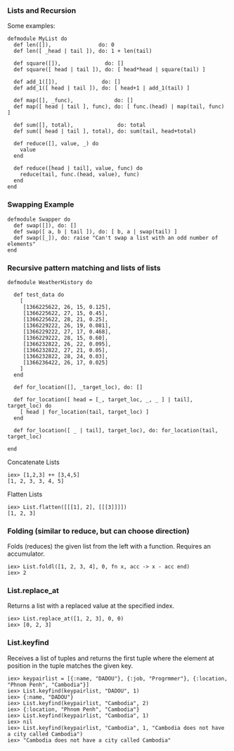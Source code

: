 ### Lists and Recursion

Some examples:

```
defmodule MyList do
  def len([]),               do: 0
  def len([ _head | tail ]), do: 1 + len(tail)

  def square([]),              do: []
  def square([ head | tail ]), do: [ head*head | square(tail) ]

  def add_1([]),              do: []
  def add_1([ head | tail ]), do: [ head+1 | add_1(tail) ]

  def map([], _func),             do: []
  def map([ head | tail ], func), do: [ func.(head) | map(tail, func) ]

  def sum([], total),              do: total
  def sum([ head | tail ], total), do: sum(tail, head+total)

  def reduce([], value, _) do
    value
  end

  def reduce([head | tail], value, func) do
    reduce(tail, func.(head, value), func)
  end
end
```

### Swapping Example

```
defmodule Swapper do
  def swap([]), do: []
  def swap([ a, b | tail ]), do: [ b, a | swap(tail) ]
  def swap([_]), do: raise "Can't swap a list with an odd number of elements"
end
```

### Recursive pattern matching and lists of lists

```
defmodule WeatherHistory do

  def test_data do
    [
     [1366225622, 26, 15, 0.125],
     [1366225622, 27, 15, 0.45],
     [1366225622, 28, 21, 0.25],
     [1366229222, 26, 19, 0.081],
     [1366229222, 27, 17, 0.468],
     [1366229222, 28, 15, 0.60],
     [1366232822, 26, 22, 0.095],
     [1366232822, 27, 21, 0.05],
     [1366232822, 28, 24, 0.03],
     [1366236422, 26, 17, 0.025]
    ]
  end

  def for_location([], _target_loc), do: []

  def for_location([ head = [_, target_loc, _, _ ] | tail], target_loc) do
    [ head | for_location(tail, target_loc) ]
  end

  def for_location([ _ | tail], target_loc), do: for_location(tail, target_loc)

end
```

Concatenate Lists

```
iex> [1,2,3] ++ [3,4,5]
[1, 2, 3, 3, 4, 5]
```

Flatten Lists

```
iex> List.flatten([[[1], 2], [[[3]]]])
[1, 2, 3]
```

### Folding (similar to reduce, but can choose direction)

Folds (reduces) the given list from the left with a function. Requires an
accumulator.

```
iex> List.foldl([1, 2, 3, 4], 0, fn x, acc -> x - acc end)
iex> 2
```

### List.replace_at

Returns a list with a replaced value at the specified index.

```
iex> List.replace_at([1, 2, 3], 0, 0)
iex> [0, 2, 3]
```

### List.keyfind

Receives a list of tuples and returns the first tuple where the element at
position in the tuple matches the given key.

```
iex> keypairlist = [{:name, "DADOU"}, {:job, "Progrmmer"}, {:location, "Phnom Penh", "Cambodia"}]
iex> List.keyfind(keypairlist, "DADOU", 1)
iex> {:name, "DADOU"}
iex> List.keyfind(keypairlist, "Cambodia", 2)
iex> {:location, "Phnom Penh", "Cambodia"}
iex> List.keyfind(keypairlist, "Cambodia", 1)
iex> nil
iex> List.keyfind(keypairlist, "Cambodia", 1, "Cambodia does not have a city called Cambodia")
iex> "Cambodia does not have a city called Cambodia"
```